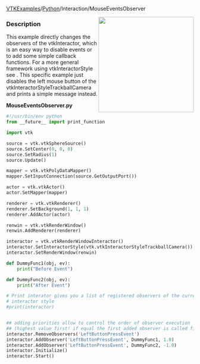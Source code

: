 [VTKExamples](/home/)/[Python](/Python)/Interaction/MouseEventsObserver

<img align="right" src="https://github.com/lorensen/VTKExamples/blob/gh-pages/Testing/Baseline/Interaction/TestMouseEventsObserver.png?raw=true" width="256" />

### Description
This example directly changes the observers of the vtkInteractor, which is an easy way to disable events or to add some simple callback functions. For a more general framework using vtkInteractorStyle see []([VTK/Examples/Python/Interaction/MouseEvents]). This specific example just disables the left mouse button of the vtkInteractorStyleTrackballCamera and prints a simple message instead.

**MouseEventsObserver.py**
```python
#!/usr/bin/env python
from __future__ import print_function

import vtk

source = vtk.vtkSphereSource()
source.SetCenter(0, 0, 0)
source.SetRadius(1)
source.Update()

mapper = vtk.vtkPolyDataMapper()
mapper.SetInputConnection(source.GetOutputPort())

actor = vtk.vtkActor()
actor.SetMapper(mapper)

renderer = vtk.vtkRenderer()
renderer.SetBackground(1, 1, 1)
renderer.AddActor(actor)

renwin = vtk.vtkRenderWindow()
renwin.AddRenderer(renderer)

interactor = vtk.vtkRenderWindowInteractor()
interactor.SetInteractorStyle(vtk.vtkInteractorStyleTrackballCamera())
interactor.SetRenderWindow(renwin)

def DummyFunc1(obj, ev):
    print("Before Event")

def DummyFunc2(obj, ev):
    print("After Event")

# Print interator gives you a list of registered observers of the current
# interactor style
#print(interactor)


## adding priorities allow to control the order of observer execution
## (highest value first! if equal the first added observer is called first)
interactor.RemoveObservers('LeftButtonPressEvent')
interactor.AddObserver('LeftButtonPressEvent', DummyFunc1, 1.0)
interactor.AddObserver('LeftButtonPressEvent', DummyFunc2, -1.0)
interactor.Initialize()
interactor.Start()
```
